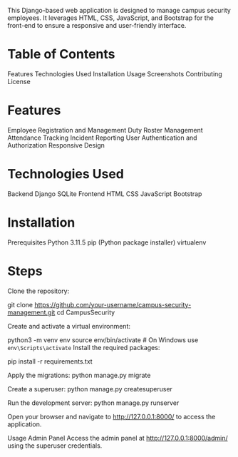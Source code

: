 This Django-based web application is designed to manage campus security employees. It leverages HTML, CSS, JavaScript, and Bootstrap for the front-end to ensure a responsive and user-friendly interface.

# Table of Contents
Features
Technologies Used
Installation
Usage
Screenshots
Contributing
License

# Features
Employee Registration and Management
Duty Roster Management
Attendance Tracking
Incident Reporting
User Authentication and Authorization
Responsive Design

# Technologies Used
Backend
Django
SQLite 
Frontend
HTML
CSS
JavaScript
Bootstrap

# Installation
Prerequisites
Python 3.11.5
pip (Python package installer)
virtualenv 

# Steps
Clone the repository:

git clone https://github.com/your-username/campus-security-management.git
cd CampusSecurity

Create and activate a virtual environment:

python3 -m venv env
source env/bin/activate  # On Windows use `env\Scripts\activate`
Install the required packages:

pip install -r requirements.txt

Apply the migrations:
python manage.py migrate

Create a superuser:
python manage.py createsuperuser

Run the development server:
python manage.py runserver

Open your browser and navigate to http://127.0.0.1:8000/ to access the application.

Usage
Admin Panel
Access the admin panel at http://127.0.0.1:8000/admin/ using the superuser credentials.




